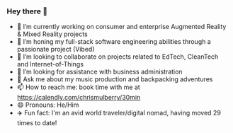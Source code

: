 ### Hey there 👋

- 🔭 I’m currently working on consumer and enterprise Augmented Reality & Mixed Reality projects
- 🌱 I’m honing my full-stack software engineering abilities through a passionate project (Vibed)
- 🤝 I’m looking to collaborate on projects related to EdTech, CleanTech and Internet-of-Things
- 🤔 I’m looking for assistance with business administration 
- 💬 Ask me about my music production and backpacking adventures 
- 📫 How to reach me: book time with me at https://calendly.com/chrismulberry/30min
- 😄 Pronouns: He/Him
- ✈️ Fun fact: I'm an avid world traveler/digital nomad, having moved 29 times to date!
